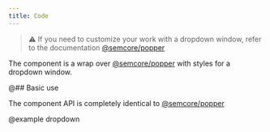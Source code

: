 ```yaml
---
title: Code
---
```


> ⚠️ If you need to customize your work with a dropdown window, refer to the documentation [@semcore/popper](/utils/popper/)

The component is a wrap over [@semcore/popper](/utils/popper) with styles for a dropdown window.

@## Basic use

The component API is completely identical to [@semcore/popper](/utils/popper)

@example dropdown
